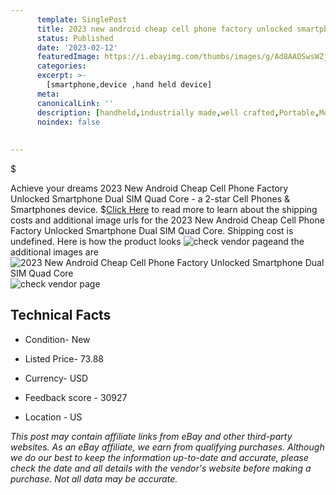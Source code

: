 ```yaml
---
      template: SinglePost
      title: 2023 new android cheap cell phone factory unlocked smartphone dual sim quad core
      status: Published
      date: '2023-02-12'
      featuredImage: https://i.ebayimg.com/thumbs/images/g/Ad8AAOSwsWZj5LMP/s-l225.jpg
      categories: 
      excerpt: >-
        [smartphone,device ,hand held device]
      meta:
      canonicalLink: ''
      description: [handheld,industrially made,well crafted,Portable,Mobile,Compact,Convenient,Lightweight,Maneuverable,Man-portable,Miniature,Carriable,Hand-held,Light,Holdable,Transportable,Mobile device,Pocket-sized,On-the-go,Wireless,Cordless,Compact size,Convenient size, smartphone,device ,hand held device]
      noindex: false
      
        
---
```

$

Achieve your dreams 2023 New Android Cheap Cell Phone Factory Unlocked Smartphone Dual SIM Quad Core - a 2-star Cell Phones & Smartphones device.
$[Click Here](https://www.ebay.com/itm/266102396154?hash=item3df4f054fa%3Ag%3AAd8AAOSwsWZj5LMP&mkevt=1&mkcid=1&mkrid=711-53200-19255-0&campid=%253CePNCampaignId%253E&customid=%253CreferenceId%253E&toolid=10049) to read more to learn about the shipping costs and additional image urls for the 2023 New Android Cheap Cell Phone Factory Unlocked Smartphone Dual SIM Quad Core. Shipping cost is undefined. Here is how the product looks ![check vendor page](https://i.ebayimg.com/thumbs/images/g/Ad8AAOSwsWZj5LMP/s-l225.jpg)and the additional images are![2023 New Android Cheap Cell Phone Factory Unlocked Smartphone Dual SIM Quad Core](https://i.ebayimg.com/images/g/Ad8AAOSwsWZj5LMP/s-l1600.jpg)![check vendor page](https://origin-galleryplus.ebayimg.com/ws/web/266102396154_2_0_1/225x225.jpg,https://origin-galleryplus.ebayimg.com/ws/web/266102396154_3_0_1/225x225.jpg,https://origin-galleryplus.ebayimg.com/ws/web/266102396154_4_0_1/225x225.jpg,https://origin-galleryplus.ebayimg.com/ws/web/266102396154_5_0_1/225x225.jpg,https://origin-galleryplus.ebayimg.com/ws/web/266102396154_6_0_1/225x225.jpg,https://origin-galleryplus.ebayimg.com/ws/web/266102396154_7_0_1/225x225.jpg,https://origin-galleryplus.ebayimg.com/ws/web/266102396154_8_0_1/225x225.jpg,https://origin-galleryplus.ebayimg.com/ws/web/266102396154_9_0_1/225x225.jpg,https://origin-galleryplus.ebayimg.com/ws/web/266102396154_10_0_1/225x225.jpg,https://origin-galleryplus.ebayimg.com/ws/web/266102396154_11_0_1/225x225.jpg,https://origin-galleryplus.ebayimg.com/ws/web/266102396154_12_0_1/225x225.jpg)



 ## Technical Facts 



     
      

 - Condition- New 


      

 - Listed Price- 73.88 


      

 - Currency- USD 


      

 - Feedback score - 30927 


      

 - Location - US 


      
      

 *_This post may contain affiliate links from eBay and other third-party websites. As an eBay affiliate, we earn from qualifying purchases. Although we do our best to keep the information up-to-date and accurate, please check the date and all details with the vendor's website before making a purchase. Not all data may be accurate._*






